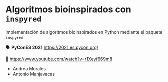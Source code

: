 # Algoritmos bioinspirados con `inspyred`
Implementación de algoritmos bioinspirados en Python mediante el paquete `inspyred`. 

🗣️ **PyConES 2021** https://2021.es.pycon.org/

🔗 https://www.youtube.com/watch?v=r1Xeyf669m8

* Andrea Morales
* Antonio Manjavacas
